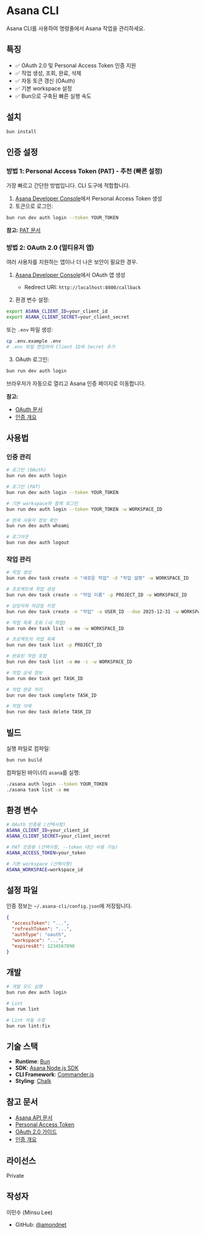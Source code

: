 # Asana CLI

Asana CLI를 사용하여 명령줄에서 Asana 작업을 관리하세요.

## 특징

- ✅ OAuth 2.0 및 Personal Access Token 인증 지원
- ✅ 작업 생성, 조회, 완료, 삭제
- ✅ 자동 토큰 갱신 (OAuth)
- ✅ 기본 workspace 설정
- ✅ Bun으로 구축된 빠른 실행 속도

## 설치

```bash
bun install
```

## 인증 설정

### 방법 1: Personal Access Token (PAT) - 추천 (빠른 설정)

가장 빠르고 간단한 방법입니다. CLI 도구에 적합합니다.

1. [Asana Developer Console](https://app.asana.com/0/my-apps)에서 Personal Access Token 생성
2. 토큰으로 로그인:

```bash
bun run dev auth login --token YOUR_TOKEN
```

**참고:** [PAT 문서](https://developers.asana.com/docs/personal-access-token)

### 방법 2: OAuth 2.0 (멀티유저 앱)

여러 사용자를 지원하는 앱이나 더 나은 보안이 필요한 경우.

1. [Asana Developer Console](https://app.asana.com/0/my-apps)에서 OAuth 앱 생성
   - Redirect URI: `http://localhost:8080/callback`

2. 환경 변수 설정:

```bash
export ASANA_CLIENT_ID=your_client_id
export ASANA_CLIENT_SECRET=your_client_secret
```

또는 `.env` 파일 생성:

```bash
cp .env.example .env
# .env 파일 편집하여 Client ID와 Secret 추가
```

3. OAuth 로그인:

```bash
bun run dev auth login
```

브라우저가 자동으로 열리고 Asana 인증 페이지로 이동합니다.

**참고:**
- [OAuth 문서](https://developers.asana.com/docs/getting-started-with-asana-oauth)
- [인증 개요](https://developers.asana.com/docs/authentication)

## 사용법

### 인증 관리

```bash
# 로그인 (OAuth)
bun run dev auth login

# 로그인 (PAT)
bun run dev auth login --token YOUR_TOKEN

# 기본 workspace와 함께 로그인
bun run dev auth login --token YOUR_TOKEN -w WORKSPACE_ID

# 현재 사용자 정보 확인
bun run dev auth whoami

# 로그아웃
bun run dev auth logout
```

### 작업 관리

```bash
# 작업 생성
bun run dev task create -n "새로운 작업" -d "작업 설명" -w WORKSPACE_ID

# 프로젝트에 작업 생성
bun run dev task create -n "작업 이름" -p PROJECT_ID -w WORKSPACE_ID

# 담당자와 마감일 지정
bun run dev task create -n "작업" -a USER_ID --due 2025-12-31 -w WORKSPACE_ID

# 작업 목록 조회 (내 작업)
bun run dev task list -a me -w WORKSPACE_ID

# 프로젝트의 작업 목록
bun run dev task list -p PROJECT_ID

# 완료된 작업 포함
bun run dev task list -a me -c -w WORKSPACE_ID

# 작업 상세 정보
bun run dev task get TASK_ID

# 작업 완료 처리
bun run dev task complete TASK_ID

# 작업 삭제
bun run dev task delete TASK_ID
```

## 빌드

실행 파일로 컴파일:

```bash
bun run build
```

컴파일된 바이너리 `asana`를 실행:

```bash
./asana auth login --token YOUR_TOKEN
./asana task list -a me
```

## 환경 변수

```bash
# OAuth 인증용 (선택사항)
ASANA_CLIENT_ID=your_client_id
ASANA_CLIENT_SECRET=your_client_secret

# PAT 인증용 (선택사항, --token 대신 사용 가능)
ASANA_ACCESS_TOKEN=your_token

# 기본 workspace (선택사항)
ASANA_WORKSPACE=workspace_id
```

## 설정 파일

인증 정보는 `~/.asana-cli/config.json`에 저장됩니다.

```json
{
  "accessToken": "...",
  "refreshToken": "...",
  "authType": "oauth",
  "workspace": "...",
  "expiresAt": 1234567890
}
```

## 개발

```bash
# 개발 모드 실행
bun run dev auth login

# Lint
bun run lint

# Lint 자동 수정
bun run lint:fix
```

## 기술 스택

- **Runtime**: [Bun](https://bun.sh)
- **SDK**: [Asana Node.js SDK](https://github.com/Asana/node-asana)
- **CLI Framework**: [Commander.js](https://github.com/tj/commander.js)
- **Styling**: [Chalk](https://github.com/chalk/chalk)

## 참고 문서

- [Asana API 문서](https://developers.asana.com/docs)
- [Personal Access Token](https://developers.asana.com/docs/personal-access-token)
- [OAuth 2.0 가이드](https://developers.asana.com/docs/getting-started-with-asana-oauth)
- [인증 개요](https://developers.asana.com/docs/authentication)

## 라이선스

Private

## 작성자

이민수 (Minsu Lee)
- GitHub: [@amondnet](https://github.com/amondnet)
